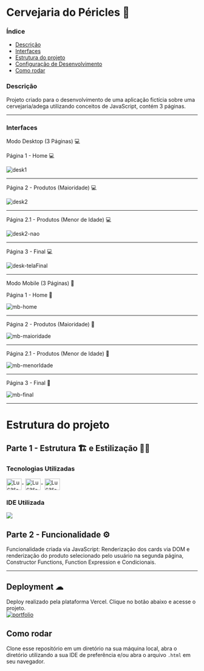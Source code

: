# Cervejaria do Péricles 🍻

### Índice
<ul>
  <a href="#descrição"><li>Descrição</li></a>
  <a href="#interfaces"><li>Interfaces</li></a>
  <a href="#estrutura-do-projeto"><li>Estrutura do projeto</li></a>
  <a href="#deployment-"><li>Configuração de Desenvolvimento</li></a>
  <a href="#como-rodar"><li>Como rodar</li></a>
</ul>

### Descrição
Projeto criado para o desenvolvimento de uma aplicação fictícia sobre uma cervejaria/adega utilizando conceitos de JavaScript, contém 3 páginas.

<hr>

### Interfaces
Modo Desktop (3 Páginas) 💻

Página 1 - Home 💻

![desk1](https://user-images.githubusercontent.com/115199808/225779358-e8133382-b104-44e4-a1df-9d9bb85dc795.png)

<hr>

Página 2 - Produtos (Maioridade) 💻

![desk2](https://user-images.githubusercontent.com/115199808/225779345-6b38d546-12a8-4d18-b1e9-8ba3e132d7e2.png)

<hr>

Página 2.1 - Produtos (Menor de Idade) 💻

![desk2-nao](https://user-images.githubusercontent.com/115199808/225779575-f58cd2f1-d4ee-439c-a5da-e561517511ac.png)

<hr>

Página 3 - Final 💻

![desk-telaFinal](https://user-images.githubusercontent.com/115199808/225779331-4ae45264-d898-489f-8e7d-91d814cfb0dc.png)

<hr>

Modo Mobile (3 Páginas) 📲

Página 1 - Home 📲

![mb-home](https://user-images.githubusercontent.com/115199808/225780412-044c5499-5093-4f00-b923-ecfca99b4573.png)

<hr>

Página 2 - Produtos (Maioridade) 📲

![mb-maioridade](https://user-images.githubusercontent.com/115199808/225780501-f309d0c1-3966-4efd-a35b-8b9271c4b954.png)

<hr>

Página 2.1 - Produtos (Menor de Idade) 📲

![mb-menorIdade](https://user-images.githubusercontent.com/115199808/225780428-c0a9ad09-9ec6-4c11-a098-58a2a336a1c4.png)

<hr>

Página 3 - Final 📲

![mb-final](https://user-images.githubusercontent.com/115199808/225780450-102e5c8e-a8c8-4cd9-9ca5-5fbea097bf9f.png)

<hr>

# Estrutura do projeto
## Parte 1 - Estrutura 🏗 e Estilização 👨‍🎨
### Tecnologias Utilizadas
<div style="display: inline_block">
  <img align="center" alt="Lucas-HTML" height="30" width="40" src="https://cdn.jsdelivr.net/gh/devicons/devicon/icons/html5/html5-original.svg">-
  <img align="center" alt="Lucas-CSS" height="30" width="40" src="https://cdn.jsdelivr.net/gh/devicons/devicon/icons/css3/css3-original.svg">-
  <img align="center" alt="Lucas-JavaScript" height="30" width="40" src="https://cdn.jsdelivr.net/gh/devicons/devicon/icons/javascript/javascript-original.svg">
</div>

### IDE Utilizada

<div> 
  <img src="https://img.shields.io/badge/Visual_Studio_Code-0078D4?style=for-the-badge&logo=visual%20studio%20code&logoColor=white">
</div>

## Parte 2 - Funcionalidade ⚙

Funcionalidade criada via JavaScript: Renderização dos cards via DOM e renderização do produto selecionado pelo usuário na segunda página, Constructor Functions, Function Expression e Condicionais.

<hr>

## Deployment ☁

Deploy realizado pela plataforma Vercel. Clique no botão abaixo e acesse o projeto.<br>
[![portfolio](https://img.shields.io/badge/-CLIQUE%20AQUI-yellowgreen)](https://adega-do-pericles-dnc.vercel.app)

## Como rodar
Clone esse repositório em um diretório na sua máquina local, abra o diretório utilizando a sua IDE de preferência e/ou abra o arquivo ```.html``` em seu navegador.
